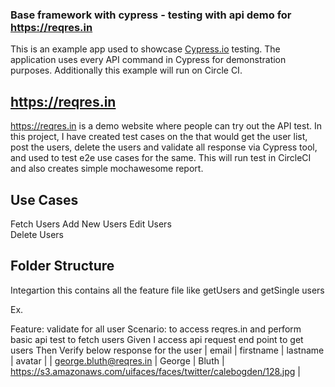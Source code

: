 
### Base framework with cypress - testing with api demo for https://reqres.in

This is an example app used to showcase [Cypress.io](https://www.cypress.io/) testing. The application uses every API command in Cypress for demonstration purposes. Additionally this example will run on Circle CI.

## https://reqres.in
https://reqres.in is a demo website where people can try out the API test. In this project, I have created test cases on the that would get the user list, post the users, delete the users and validate all response via Cypress tool, and used to test e2e use cases for the same. This will run test in CircleCI and also creates simple mochawesome report. 

## Use Cases
Fetch Users
Add New Users
Edit Users    
Delete Users

## Folder Structure 
Integartion 
    this contains all the feature file like getUsers and getSingle users

Ex.

Feature: validate for all user
Scenario: to access reqres.in and perform basic api test to fetch users
Given I access api request end point to get users 
Then Verify below response for the user
    | email                  | firstname | lastname | avatar |
    | george.bluth@reqres.in | George    | Bluth    | https://s3.amazonaws.com/uifaces/faces/twitter/calebogden/128.jpg |
